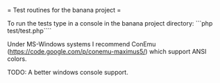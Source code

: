 = Test routines for the banana project =

To run the tests type in a console in the banana project directory:
```php test/test.php````

Under MS-Windows systems I recommend ConEmu
(https://code.google.com/p/conemu-maximus5/) which support ANSI colors.

TODO: A better windows console support. 



